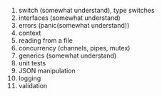 1. switch (somewhat understand), type switches
2. interfaces (somewhat understand)
3. errors (panic(somewhat understand))
5. context
6. reading from a file 
5. concurrency (channels, pipes, mutex)
6. generics (somewhat understand)
7. unit tests
8. JSON manipulation
9. logging
10. validation